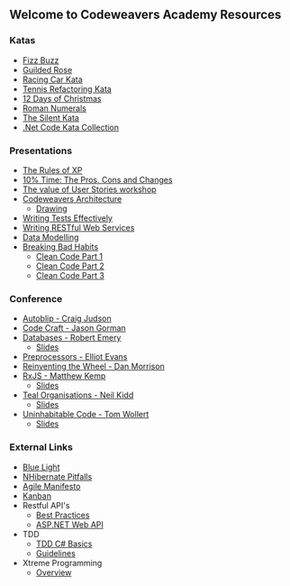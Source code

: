 ## Welcome to Codeweavers Academy Resources

### Katas

* [Fizz Buzz](https://github.com/codeweavers/Academy-Resources/blob/master/FizzBuzz.md)
* [Guilded Rose](https://github.com/codeweavers/GildedRose-Refactoring-Kata)
* [Racing Car Kata](https://docs.google.com/document/d/1TljKA0IQYF45d8QGqM5CnXxcd-QV4AxBVwnf2veZlKo/edit?usp=sharing)
* [Tennis Refactoring Kata](https://docs.google.com/document/d/1SbP20O97TYRulJNfCaqnE5QmAAOqazNd2XLxlhLPnGQ/edit?usp=sharing)
* [12 Days of Christmas](https://docs.google.com/document/d/1F4V_K9egzx8Cyk4SKoZ1F_3dxzqU25k7p23g8eqYTYc/edit?usp=sharing)
* [Roman Numerals](https://docs.google.com/document/d/1K5rtyKyelDygApHhExbQKbnE-wAKzaxgUjIgBPqQtEQ/edit?usp=sharing)
* [The Silent Kata](https://github.com/codeweavers/TheSilentKata)
* [.Net Code Kata Collection](https://github.com/codeweavers/CodeKatas)

### Presentations
* [The Rules of XP](https://docs.google.com/presentation/d/1uKoO7Hq_6hF_XIvOGrwlflE7JofTspQqNsm1fxCi5Qg/edit?usp=sharing)
* [10% Time: The Pros, Cons and Changes](https://docs.google.com/presentation/d/1gsfo9MwrJuilGZ-olnFiESxjSowKDL5DSpdj5PnsnGE/edit?usp=sharing)
* [The value of User Stories workshop](https://docs.google.com/presentation/d/1CepkcnOzcKiJSj6rJ0SN8uDC4ZAiLLiP43_49NlcEhg/edit?usp=sharing)
* [Codeweavers Architecture](https://docs.google.com/presentation/d/1wx67RWmVIwSv_Azvvmq9sUU67O55iU_t1gYRPwPOzYQ/edit?usp=sharing)
  * [Drawing](https://docs.google.com/drawings/d/15kJu9F4fXPTifV27IiDEYW5v7LUS_l6FoIysVvWLDDM/edit?usp=sharing)
* [Writing Tests Effectively](https://docs.google.com/presentation/d/1uEJpFf6IC3_l6WKiYVknuVeJylQIhyM1evOz6ZJflkM/edit?usp=sharing)
* [Writing RESTful Web Services](https://docs.google.com/presentation/d/1hoLjDaMDdlpE9KMPritfgXza4fvI4FhoGwd7IQ4SbCs/edit?usp=sharing)
* [Data Modelling](https://docs.google.com/presentation/d/1soyq2kHWT_FUK9dSa10UWnaEUGoHXMjo5XE-mn1E7Uc/edit?usp=sharing)
* [Breaking Bad Habits](https://docs.google.com/presentation/d/1QpcG3fM1CjTtYAiT0zF1n1koBVtbbOCZb8JTxcQDyWo/edit?usp=sharing)
  * [Clean Code Part 1](https://docs.google.com/presentation/d/1XBl5qT5Y9uu_izWAoAS-WzXWQ39jWjgUKvFt7t5jhDg/edit?usp=sharing)
  * [Clean Code Part 2](https://docs.google.com/presentation/d/1qxVY8Ck8eAQXtLTz7IX81ePH_GUhfaol1wfw9XdNI0U/edit?usp=sharing)
  * [Clean Code Part 3](https://docs.google.com/presentation/d/1aCaiMKNcXzHoVrmv5B4XZ_0VJuheNrNlOWTBGg7qLRg/edit?usp=sharing)
  
### Conference
* [Autoblip - Craig Judson](https://drive.google.com/open?id=1N-D-VuezTydGwoZqOLS5qYJljbUxxI2K)
* [Code Craft - Jason Gorman](https://drive.google.com/open?id=1lnNM7qr2dMEoogoJub0ErW9cR6TOrtut)
* [Databases - Robert Emery](https://drive.google.com/open?id=1SrLErt6PKDIE1GEan0mGzqQOPzKocdVq)
  * [Slides](https://drive.google.com/open?id=1GMCaD2S445tTk2VSwOj2ln2xSWoGSDXU7NXeLbRyk2g)
* [Preprocessors - Elliot Evans](https://drive.google.com/open?id=1ZT_BS9IP4s2IWjJx-l6f2ubhi7T2E2W4)
* [Reinventing the Wheel - Dan Morrison](https://drive.google.com/open?id=1Zcvu4kIERcfLf75nx4wHko4r_nY56FEW)
* [RxJS - Matthew Kemp](https://drive.google.com/open?id=13U2sHY18uQ8Zl-sstWWuE3yLBtUtyrHx)
  * [Slides](https://drive.google.com/open?id=1sE1DwpCtklrU2FHBeiLtD3uvKOIriFk9)
* [Teal Organisations - Neil Kidd](https://drive.google.com/open?id=14w2b5-FMQXlIOVv3lFj8gfWe8vf7NgMb)
  * [Slides](https://drive.google.com/open?id=0B30KMVGy8FY5S3ZFVXpPbHZ5dG9seHVTNFVCSmdBQ1ZiZmNn)
* [Uninhabitable Code - Tom Wollert](https://drive.google.com/open?id=1FjAMD8MQlDIwOamWKJpQVtQsyREIbcor)
  * [Slides](https://docs.google.com/presentation/d/1OYJ5LtIwhXxepBe6dbEpW9XgaL3RCo7EGufBqdeiosE/edit?usp=sharing)
  
### External Links
* [Blue Light](http://theoryofconstraints.blogspot.co.uk/2007/06/toc-stories-2-blue-light-creating.html)
* [NHibernate Pitfalls](https://weblogs.asp.net/ricardoperes/nhibernate-pitfalls-index)
* [Agile Manifesto](http://agilemanifesto.org/iso/en/manifesto.html)
* [Kanban](http://kanbanblog.com/explained/)
* Restful API's
  * [Best Practices](https://www.vinaysahni.com/best-practices-for-a-pragmatic-restful-api)
  * [ASP.NET Web API](https://www.asp.net/web-api)
* TDD
  * [TDD C# Basics](https://msdn.microsoft.com/en-us/library/hh212233.aspx)
  * [Guidelines](https://msdn.microsoft.com/en-us/library/aa730844(v=vs.80).aspx)
* Xtreme Programming
  * [Overview](https://www.agilealliance.org/glossary/xp/#q=~(filters~(postType~(~'post~'aa_book~'aa_event_session~'aa_experience_report~'aa_glossary~'aa_research_paper~'aa_video)~tags~(~'xp))~searchTerm~'~sort~false~sortDirection~'asc~page~1))
